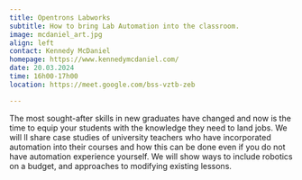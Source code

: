 ```yaml
---
title: Opentrons Labworks
subtitle: How to bring Lab Automation into the classroom.
image: mcdaniel_art.jpg
align: left
contact: Kennedy McDaniel
homepage: https://www.kennedymcdaniel.com/
date: 20.03.2024
time: 16h00-17h00
location: https://meet.google.com/bss-vztb-zeb

---
```


The most sought-after skills in new graduates have changed and now is the time to equip
your students with the knowledge they need to land jobs. We will ll share case studies of
university teachers who have incorporated automation into their courses and how this can
be done even if you do not have automation experience yourself. We will show ways to 
include robotics on a budget, and approaches to modifying existing lessons.

